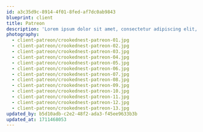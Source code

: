 ```yaml
---
id: a3c35d9c-8914-4f01-8fed-af7dc0ab9843
blueprint: client
title: Patreon
description: 'Lorem ipsum dolor sit amet, consectetur adipiscing elit, sed do eiusmod tempor incididunt ut labore et dolore magna aliqua. Ut enim ad minim veniam, quis nostrud exercitation ullamco laboris nisi ut aliquip ex ea commodo consequat. Duis aute irure dolor in reprehenderit in voluptate velit esse cillum dolore eu fugiat nulla pariatur. Excepteur sint occaecat cupidatat non proident, sunt in culpa qui officia deserunt mollit anim id est laborum.'
photography:
  - client-patreon/crookednest-patreon-01.jpg
  - client-patreon/crookednest-patreon-02.jpg
  - client-patreon/crookednest-patreon-03.jpg
  - client-patreon/crookednest-patreon-04.jpg
  - client-patreon/crookednest-patreon-05.jpg
  - client-patreon/crookednest-patreon-06.jpg
  - client-patreon/crookednest-patreon-07.jpg
  - client-patreon/crookednest-patreon-08.jpg
  - client-patreon/crookednest-patreon-09.jpg
  - client-patreon/crookednest-patreon-10.jpg
  - client-patreon/crookednest-patreon-11.jpg
  - client-patreon/crookednest-patreon-12.jpg
  - client-patreon/crookednest-patreon-13.jpg
updated_by: b5d10adb-c2e2-48f2-ada3-f45ee9633b3b
updated_at: 1711468053
---
```

